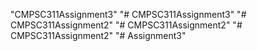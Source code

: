 "CMPSC311Assignment3" 
"# CMPSC311Assignment3" 
"# CMPSC311Assignment2" 
"# CMPSC311Assignment2" 
"# CMPSC311Assignment2" 
"# Assignment3" 
